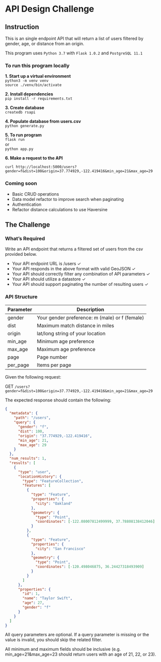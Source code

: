 

# API Design Challenge

## Instruction

This is an single endpoint API that will return a list of users filtered by gender, age, or distance from an origin.

This program uses `Python 3.7` with `Flask 1.0.2` and `PostgreSQL 11.1`

### To run this program locally

__1. Start up a virtual environment__  
`python3 -m venv venv`  
`source ./venv/bin/activate`  

__2. Install dependencies__  
`pip install -r requirements.txt`

__3. Create database__  
`createdb rsapi`

__4. Populate database from users.csv__  
`python generate.py`

__5. To run program__  
`flask run`  
or  
`python app.py`

__6. Make a request to the API__

`curl http://localhost:5000/users?gender=f&dist=100&origin=37.774929,-122.419416&min_age=21&max_age=29`

### Coming soon
 * Basic CRUD operations
 * Data model refactor to improve search when paginating
 * Authentication
 * Refactor distance calculations to use Haversine

## The Challenge

### What’s Required

Write an API endpoint that returns a filtered set of users from the csv provided below.

* Your API endpoint URL is /users ✓
* Your API responds in the above format with valid GeoJSON ✓
* Your API should correctly filter any combination of API parameters ✓
* Your API should utilize a datastore ✓
* Your API should support paginating the number of resulting users ✓

### API Structure

| Parameter | Description                                    |
| --------- | ---------------------------------------------- |
| gender    | Your gender preference: m (male) or f (female) |
| dist      | Maximum match distance in miles                |
| origin    | lat/long string of your location               |
| min_age   | Minimum age preference                         |
| max_age   | Maximum age preference                         |
| page      | Page number                                    |
| per_page  | Items per page                                 |

Given the following request:

GET `/users?gender=f&dist=100&origin=37.774929,-122.419416&min_age=21&max_age=29`

The expected response should contain the following:

```json
{
  "metadata": {
    "path": "/users",
    "query": {
      "gender": "f",
      "dist": 100,
      "origin": "37.774929,-122.419416",
      "min_age": 21,
      "max_age": 29
    }
  },
  "num_results": 1,
  "results": [
    {
      "type": "user",
      "locationHistory": {
        "type": "FeatureCollection",
        "features": [
          {
            "type": "Feature",
            "properties": {
              "city": "Oakland"
            },
            "geometry": {
              "type": "Point",
              "coordinates": [-122.08007812499999, 37.78808138412046]
            }
          },
          {
            "type": "Feature",
            "properties": {
              "city": "San Francisco"
            },
            "geometry": {
              "type": "Point",
              "coordinates": [-120.498046875, 36.24427318493909]
            }
          }
        ]
      },
      "properties": {
        "id": 1,
        "name": "Taylor Swift",
        "age": 27,
        "gender": "f"
      }
    }
  ]
}
```

All query parameters are optional. If a query parameter is missing or the value is invalid, you should skip the related filter.

All minimum and maximum fields should be inclusive (e.g. min_age=21&max_age=23 should return users with an age of 21, 22, or 23).
